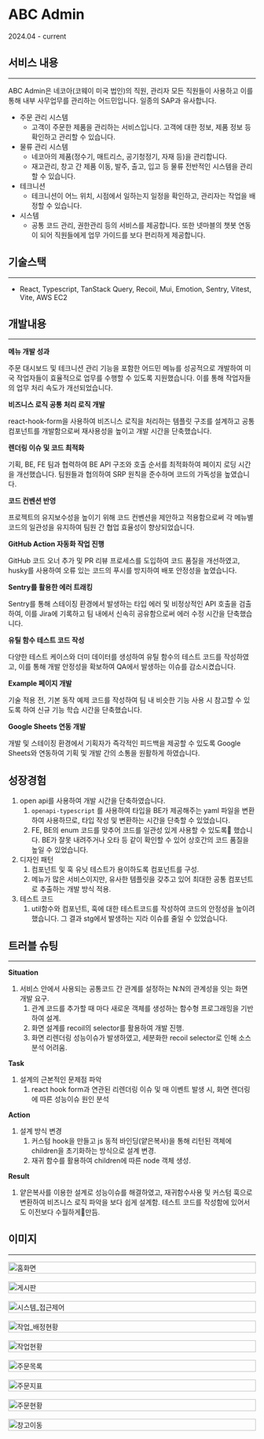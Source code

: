# ABC  Admin

2024.04 - current

## 서비스 내용

---

ABC Admin은 네코아(코웨이 미국 법인)의 직원, 관리자 모든 직원들이 사용하고 이를 통해 내부 사무업무를 관리하는 어드민입니다. 일종의 SAP과 유사합니다.

- 주문 관리 시스템
    - 고객이 주문한 제품을 관리하는 서비스입니다. 고객에 대한 정보, 제품 정보 등 확인하고 관리할 수 있습니다.
- 물류 관리 시스템
    - 네코아의 제품(정수기, 매트리스, 공기청정기, 자재 등)을 관리합니다.
    - 재고관리, 창고 간 제품 이동, 발주, 출고, 입고 등 물류 전반적인 시스템을 관리할 수 있습니다.
- 테크니션
    - 테크니션이 어느 위치, 시점에서 일하는지 일정을 확인하고, 관리자는 작업을 배정할 수 있습니다.
- 시스템
    - 공통 코드 관리, 권한관리 등의 서비스를 제공합니다. 또한 넷마블의 챗봇 연동이 되어 직원들에게 업무 가이드를 보다 편리하게 제공합니다.

## 기술스택

---

- React, Typescript, TanStack Query, Recoil, Mui, Emotion, Sentry, Vitest, Vite, AWS EC2

## 개발내용

---

**메뉴 개발 성과**

주문 대시보드 및 테크니션 관리 기능을 포함한 어드민 메뉴를 성공적으로 개발하여 미국 작업자들이 효율적으로 업무를 수행할 수 있도록 지원했습니다. 이를 통해 작업자들의 업무 처리 속도가 개선되었습니다.

**비즈니스 로직 공통 처리 로직 개발**

react-hook-form을 사용하여 비즈니스 로직을 처리하는 템플릿 구조를 설계하고 공통 컴포넌트를 개발함으로써 재사용성을 높이고 개발 시간을 단축했습니다.

**렌더링 이슈 및 코드 최적화**

기획, BE, FE 팀과 협력하여 BE API 구조와 호출 순서를 최적화하여 페이지 로딩 시간을 개선했습니다. 팀원들과 협의하여 SRP 원칙을 준수하며 코드의 가독성을 높였습니다.

**코드 컨벤션 반영**

프로젝트의 유지보수성을 높이기 위해 코드 컨벤션을 제안하고 적용함으로써 각 메뉴별 코드의 일관성을 유지하여 팀원 간 협업 효율성이 향상되었습니다.

**GitHub Action 자동화 작업 진행**

GitHub 코드 오너 추가 및 PR 리뷰 프로세스를 도입하여 코드 품질을 개선하였고, husky를 사용하여 오류 있는 코드의 푸시를 방지하여 배포 안정성을 높였습니다.

**Sentry를 활용한 에러 트래킹**

Sentry를 통해 스테이징 환경에서 발생하는 타입 에러 및 비정상적인 API 호출을 검출하여, 이를 Jira에 기록하고 팀 내에서 신속히 공유함으로써 에러 수정 시간을 단축했습니다.

**유틸 함수 테스트 코드 작성**

다양한 테스트 케이스와 더미 데이터를 생성하여 유틸 함수의 테스트 코드를 작성하였고, 이를 통해 개발 안정성을 확보하여 QA에서 발생하는 이슈를 감소시켰습니다.

**Example 페이지 개발**

기술 적용 전, 기본 동작 예제 코드를 작성하여 팀 내 비슷한 기능 사용 시 참고할 수 있도록 하여 신규 기능 학습 시간을 단축했습니다.

**Google Sheets 연동 개발**

개발 및 스테이징 환경에서 기획자가 즉각적인 피드백을 제공할 수 있도록 Google Sheets와 연동하여 기획 및 개발 간의 소통을 원활하게 하였습니다.


## 성장경험

1. open api를 사용하여 개발 시간을 단축하였습니다.
    1. `openapi-typescript` 를 사용하여 타입을 BE가 제공해주는 yaml 파일을 변환하여 사용하므로, 타입 작성 및 변환하는 시간을 단축할 수 있었습니다.
    2. FE, BE의 enum 코드를 맞추어 코드를 일관성 있게 사용할 수 있도록 했습니다. BE가 잘못 내려주거나 오타 등 같이 확인할 수 있어 상호간의 코드 품질을 높일 수 있었습니다.
2. 디자인 패턴
    1. 컴포넌트 및 훅 유닛 테스트가 용이하도록 컴포넌트를 구성.
    2. 메뉴가 많은 서비스이지만, 유사한 템플릿을 갖추고 있어 최대한 공통 컴포넌트로 추출하는 개발 방식 적용.
3. 테스트 코드
    1. util함수와 컴포넌트, 훅에 대한 테스트코드를 작성하여 코드의 안정성을 높이려 했습니다. 그 결과 stg에서 발생하는 지라 이슈를 줄일 수 있었습니다.

## 트러블 슈팅

---

**Situation**

1. 서비스 안에서 사용되는 공통코드 간 관계를 설정하는 N:N의 관계성을 잇는 화면 개발 요구.
    1. 관계 코드를 추가할 때 마다 새로운 객체를 생성하는 함수형 프로그래밍을 기반하여 설계.
    2. 화면 설계를 recoil의 selector를 활용하여 개발 진행.
    3. 화면 리렌더링 성능이슈가 발생하였고, 세분화한 recoil selector로 인해 소스 분석 어려움.

**Task**

1. 설계의 근본적인 문제점 파악
    1. react hook form과 연관된 리렌더링 이슈 및 매 이벤트 발생 시, 화면 렌더링에 따른 성능이슈 원인 분석

**Action**

1. 설계 방식 변경
    1. 커스텀 hook을 만들고 js 동적 바인딩(얕은복사)을 통해 리턴된 객체에 children을 초기화하는 방식으로 설계 변경.
    2. 재귀 함수를 활용하여 children에 따른 node 객체 생성.

**Result**

1. 얕은복사를 이용한 설계로 성능이슈를 해결하였고, 재귀함수사용 및 커스텀 훅으로 변환하여 비즈니스 로직 파악을 보다 쉽게 설계함. 테스트 코드를 작성함에 있어서도 이전보다 수월하게만듬.

## 이미지

---

<div style="display: flex; align-items: center; justify-content: space-around; gap: 16px; flex-wrap: wrap;">
   <img src="./assets/images/portfolio/홈화면.png" alt="홈화면" width="100%" />
   <img src="./assets/images/portfolio/게시판.png" alt="게시판" width="100%" />
   <img src="./assets/images/portfolio/시스템_접근제어.png" alt="시스템_접근제어" width="100%" />
   <img src="./assets/images/portfolio/작업_배정현황.png" alt="작업_배정현황" width="100%" />
   <img src="./assets/images/portfolio/작업현황.png" alt="작업현황" width="100%" />
   <img src="./assets/images/portfolio/주문목록.png" alt="주문목록" width="100%" />
   <img src="./assets/images/portfolio/주문지표.png" alt="주문지표" width="100%" />
   <img src="./assets/images/portfolio/주문현황.png" alt="주문현황" width="100%" />
   <img src="./assets/images/portfolio/창고이동.png" alt="창고이동" width="100%" />
</div>